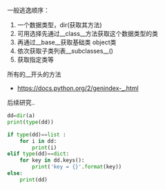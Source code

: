 
一般逃逸顺序：
1. 一个数据类型，dir(获取其方法)
2. 可用选择先通过__class__方法获取这个数据类型的类
3. 再通过__base__获取基础类 object类
4. 依次获取子类列表__subclasses__()
5. 获取指定类等 

所有的__开头的方法
- https://docs.python.org/2/genindex-_.html

后续研究..
```python
dd=dir(a)
print(type(dd))

if type(dd)==list :
	for i in dd:
		print(i)
elif type(dd)==dict:
	for key in dd.keys():
	    print('key = {}'.format(key))
else:
	print(dd) 
```